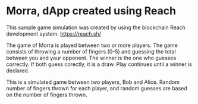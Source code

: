 # Morra, dApp created using Reach
This sample game simulation was created by using the blockchain Reach development system. https://reach.sh/

The game of Morra is played between two or more players. The game consists of throwing a number of fingers (0-5) and guessing the total between you and your opponent. The winner is the one who guesses correctly. If both guess corectly, it is a draw. Play continues until a winner is declared. 

This is a simulated game between two players, Bob and Alice. Random number of fingers thrown for each player, and random guesses are based on the number of fingers thrown. 
